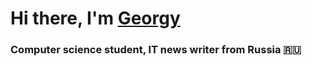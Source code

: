 # Hi there, I'm [Georgy](https://daniilshat.ru/) 
### Computer science student, IT news writer from Russia 🇷🇺

